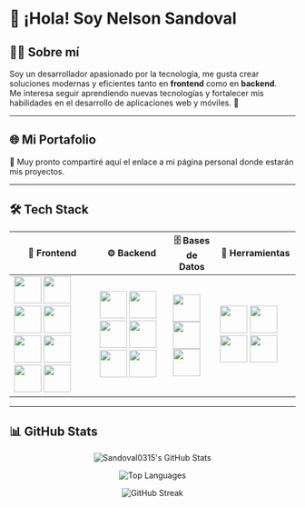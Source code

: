 # 👋 ¡Hola! Soy Nelson Sandoval  

## 👨‍💻 Sobre mí  
Soy un desarrollador apasionado por la tecnología, me gusta crear soluciones modernas y eficientes tanto en **frontend** como en **backend**.  
Me interesa seguir aprendiendo nuevas tecnologías y fortalecer mis habilidades en el desarrollo de aplicaciones web y móviles. 🚀  

---

## 🌐 Mi Portafolio  
🔗 Muy pronto compartiré aquí el enlace a mi página personal donde estarán mis proyectos.  

---

## 🛠️ Tech Stack

| 🎨 Frontend | ⚙️ Backend | 🗄️ Bases de Datos | 🧰 Herramientas |
|-------------|------------|-------------------|-----------------|
| <img src="https://cdn.jsdelivr.net/gh/devicons/devicon/icons/html5/html5-original.svg" width="48"/> <img src="https://cdn.jsdelivr.net/gh/devicons/devicon/icons/css3/css3-original.svg" width="48"/> <img src="https://cdn.jsdelivr.net/gh/devicons/devicon/icons/javascript/javascript-original.svg" width="48"/> <img src="https://cdn.jsdelivr.net/gh/devicons/devicon/icons/typescript/typescript-original.svg" width="48"/> <img src="https://cdn.jsdelivr.net/gh/devicons/devicon/icons/vite/vite-original.svg" width="48"/> <img src="https://cdn.jsdelivr.net/gh/devicons/devicon/icons/react/react-original.svg" width="48"/> <img src="https://cdn.jsdelivr.net/gh/devicons/devicon/icons/astro/astro-original.svg" width="48"/> <img src="https://cdn.jsdelivr.net/gh/devicons/devicon/icons/wordpress/wordpress-plain.svg" width="48"/> | <img src="https://cdn.jsdelivr.net/gh/devicons/devicon/icons/javascript/javascript-original.svg" width="48"/> <img src="https://cdn.jsdelivr.net/gh/devicons/devicon/icons/nodejs/nodejs-original.svg" width="48"/> <img src="https://cdn.jsdelivr.net/gh/devicons/devicon/icons/express/express-original.svg" width="48"/> <img src="https://cdn.jsdelivr.net/gh/devicons/devicon/icons/java/java-original.svg" width="48"/> <img src="https://cdn.jsdelivr.net/gh/devicons/devicon/icons/csharp/csharp-original.svg" width="48"/> <img src="https://cdn.jsdelivr.net/gh/devicons/devicon/icons/kotlin/kotlin-original.svg" width="48"/> | <img src="https://cdn.jsdelivr.net/gh/devicons/devicon/icons/mongodb/mongodb-original.svg" width="48"/> <img src="https://cdn.jsdelivr.net/gh/devicons/devicon/icons/oracle/oracle-original.svg" width="48"/> <img src="https://cdn.jsdelivr.net/gh/devicons/devicon/icons/microsoftsqlserver/microsoftsqlserver-plain.svg" width="48"/> | <img src="https://cdn.jsdelivr.net/gh/devicons/devicon/icons/git/git-original.svg" width="48"/> <img src="https://cdn.jsdelivr.net/gh/devicons/devicon/icons/github/github-original.svg" width="48"/> <img src="https://cdn.jsdelivr.net/gh/devicons/devicon/icons/firebase/firebase-plain.svg" width="48"/> <img src="https://res.cloudinary.com/cloudinary-marketing/image/upload/v1658905141/brand/Cloud%20Glyph/cloudinary_icon_blue.svg" width="48"/> |

---

## 📊 GitHub Stats

<div align="center">

![Sandoval0315's GitHub Stats](https://github-readme-stats.vercel.app/api?username=Sandoval0315&show_icons=true&theme=default&hide_border=true&count_private=true)

![Top Languages](https://github-readme-stats.vercel.app/api/top-langs/?username=Sandoval0315&layout=compact&theme=default&hide_border=true)

![GitHub Streak](https://streak-stats.demolab.com?user=Sandoval0315&theme=default&hide_border=true)

</div>
